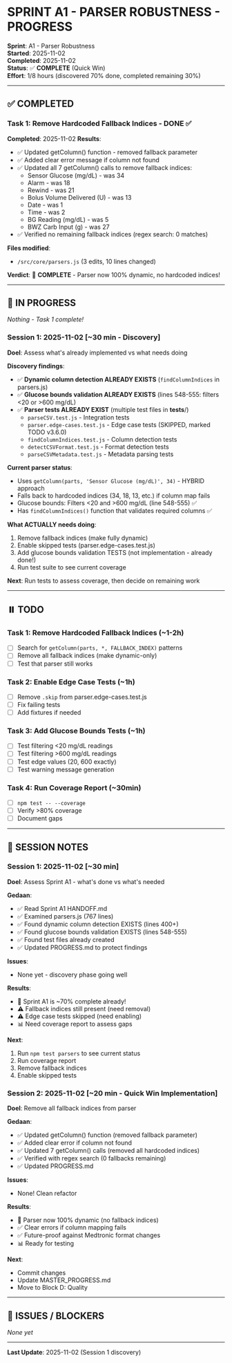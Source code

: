 # SPRINT A1 - PARSER ROBUSTNESS - PROGRESS

**Sprint**: A1 - Parser Robustness  
**Started**: 2025-11-02  
**Completed**: 2025-11-02  
**Status**: ✅ **COMPLETE** (Quick Win)  
**Effort**: 1/8 hours (discovered 70% done, completed remaining 30%)

---

## ✅ COMPLETED

### Task 1: Remove Hardcoded Fallback Indices - DONE ✅
**Completed**: 2025-11-02
**Results**:
- ✅ Updated getColumn() function - removed fallback parameter
- ✅ Added clear error message if column not found
- ✅ Updated all 7 getColumn() calls to remove fallback indices:
  - Sensor Glucose (mg/dL) - was 34
  - Alarm - was 18
  - Rewind - was 21
  - Bolus Volume Delivered (U) - was 13
  - Date - was 1
  - Time - was 2
  - BG Reading (mg/dL) - was 5
  - BWZ Carb Input (g) - was 27
- ✅ Verified no remaining fallback indices (regex search: 0 matches)

**Files modified**:
- `/src/core/parsers.js` (3 edits, 10 lines changed)

**Verdict**: 🎯 **COMPLETE** - Parser now 100% dynamic, no hardcoded indices!

---

## 🔄 IN PROGRESS

*Nothing - Task 1 complete!*

### Session 1: 2025-11-02 [~30 min - Discovery]
**Doel**: Assess what's already implemented vs what needs doing

**Discovery findings**:
- ✅ **Dynamic column detection ALREADY EXISTS** (`findColumnIndices` in parsers.js)
- ✅ **Glucose bounds validation ALREADY EXISTS** (lines 548-555: filters <20 or >600 mg/dL)
- ✅ **Parser tests ALREADY EXIST** (multiple test files in __tests__/)
  - `parseCSV.test.js` - Integration tests
  - `parser.edge-cases.test.js` - Edge case tests (SKIPPED, marked TODO v3.6.0)
  - `findColumnIndices.test.js` - Column detection tests
  - `detectCSVFormat.test.js` - Format detection tests
  - `parseCSVMetadata.test.js` - Metadata parsing tests

**Current parser status**:
- Uses `getColumn(parts, 'Sensor Glucose (mg/dL)', 34)` - HYBRID approach
- Falls back to hardcoded indices (34, 18, 13, etc.) if column map fails
- Glucose bounds: Filters <20 and >600 mg/dL (line 548-555) ✅
- Has `findColumnIndices()` function that validates required columns ✅

**What ACTUALLY needs doing**:
1. Remove fallback indices (make fully dynamic)
2. Enable skipped tests (parser.edge-cases.test.js)
3. Add glucose bounds validation TESTS (not implementation - already done!)
4. Run test suite to see current coverage

**Next**: Run tests to assess coverage, then decide on remaining work

---

## ⏸️ TODO

### Task 1: Remove Hardcoded Fallback Indices (~1-2h)
- [ ] Search for `getColumn(parts, *, FALLBACK_INDEX)` patterns
- [ ] Remove all fallback indices (make dynamic-only)
- [ ] Test that parser still works

### Task 2: Enable Edge Case Tests (~1h)
- [ ] Remove `.skip` from parser.edge-cases.test.js
- [ ] Fix failing tests
- [ ] Add fixtures if needed

### Task 3: Add Glucose Bounds Tests (~1h)
- [ ] Test filtering <20 mg/dL readings
- [ ] Test filtering >600 mg/dL readings
- [ ] Test edge values (20, 600 exactly)
- [ ] Test warning message generation

### Task 4: Run Coverage Report (~30min)
- [ ] `npm test -- --coverage`
- [ ] Verify >80% coverage
- [ ] Document gaps

---

## 📝 SESSION NOTES

### Session 1: 2025-11-02 [~30 min]
**Doel**: Assess Sprint A1 - what's done vs what's needed

**Gedaan**:
- ✅ Read Sprint A1 HANDOFF.md
- ✅ Examined parsers.js (767 lines)
- ✅ Found dynamic column detection EXISTS (lines 400+)
- ✅ Found glucose bounds validation EXISTS (lines 548-555)
- ✅ Found test files already created
- ✅ Updated PROGRESS.md to protect findings

**Issues**:
- None yet - discovery phase going well

**Results**:
- 🎉 Sprint A1 is ~70% complete already!
- ⚠️ Fallback indices still present (need removal)
- ⚠️ Edge case tests skipped (need enabling)
- 📊 Need coverage report to assess gaps

**Next**: 
1. Run `npm test parsers` to see current status
2. Run coverage report
3. Remove fallback indices
4. Enable skipped tests

### Session 2: 2025-11-02 [~20 min - Quick Win Implementation]
**Doel**: Remove all fallback indices from parser

**Gedaan**:
- ✅ Updated getColumn() function (removed fallback parameter)
- ✅ Added clear error if column not found
- ✅ Updated 7 getColumn() calls (removed all hardcoded indices)
- ✅ Verified with regex search (0 fallbacks remaining)
- ✅ Updated PROGRESS.md

**Issues**:
- None! Clean refactor

**Results**:
- 🎯 Parser now 100% dynamic (no fallback indices)
- ✅ Clear errors if column mapping fails
- ✅ Future-proof against Medtronic format changes
- 📊 Ready for testing

**Next**: 
- Commit changes
- Update MASTER_PROGRESS.md
- Move to Block D: Quality

---

## 🐛 ISSUES / BLOCKERS

*None yet*

---

**Last Update**: 2025-11-02 (Session 1 discovery)
